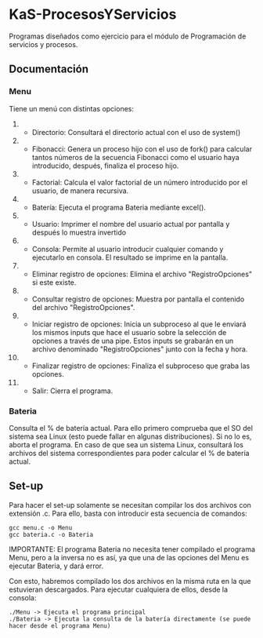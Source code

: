 # KaS-ProcesosYServicios

Programas diseñados como ejercicio para el módulo de Programación de servicios y procesos.

## Documentación

### Menu
Tiene un menú con distintas opciones:

  1. - Directorio: Consultará el directorio actual con el uso de system()
  2. - Fibonacci: Genera un proceso hijo con el uso de fork() para calcular tantos números de la secuencia Fibonacci como el usuario haya introducido, después, finaliza el proceso hijo.
  3. - Factorial: Calcula el valor factorial de un número introducido por el usuario, de manera recursiva.
  4. - Batería: Ejecuta el programa Bateria mediante excel().
  5. - Usuario: Imprimer el nombre del usuario actual por pantalla y después lo muestra invertido 
  6. - Consola: Permite al usuario introducir cualquier comando y ejecutarlo en consola. El resultado se imprime en la pantalla.
  7. - Eliminar registro de opciones: Elimina el archivo "RegistroOpciones" si este existe.
  8. - Consultar registro de opciones: Muestra por pantalla el contenido del archivo "RegistroOpciones".
  9. - Iniciar registro de opciones: Inicia un subproceso al que le enviará los mismos inputs que hace el usuario sobre la selección de opciones a través de una pipe. Estos inputs se grabarán en un archivo denominado "RegistroOpciones" junto con la fecha y hora.
  10. - Finalizar registro de opciones: Finaliza el subproceso que graba las opciones.
  11. - Salir: Cierra el programa.
 
  
### Bateria
Consulta el % de batería actual.
Para ello primero comprueba que el SO del sistema sea Linux (esto puede fallar en algunas distribuciones).
Si no lo es, aborta el programa.
En caso de que sea un sistema Linux, consultará los archivos del sistema correspondientes para poder calcular el % de batería actual.

## Set-up

Para hacer el set-up solamente se necesitan compilar los dos archivos con extensión .c. Para ello, basta con introducir esta secuencia de comandos:

	gcc menu.c -o Menu
	gcc bateria.c -o Bateria

IMPORTANTE: El programa Bateria no necesita tener compilado el programa Menu, pero a la inversa no es así, ya que una de las opciones del Menu es ejecutar Bateria, y dará error.

Con esto, habremos compilado los dos archivos en la misma ruta en la que estuvieran descargados. Para ejecutar cualquiera de ellos, desde la consola:

	./Menu -> Ejecuta el programa principal
	./Bateria -> Ejecuta la consulta de la batería directamente (se puede hacer desde el programa Menu)
